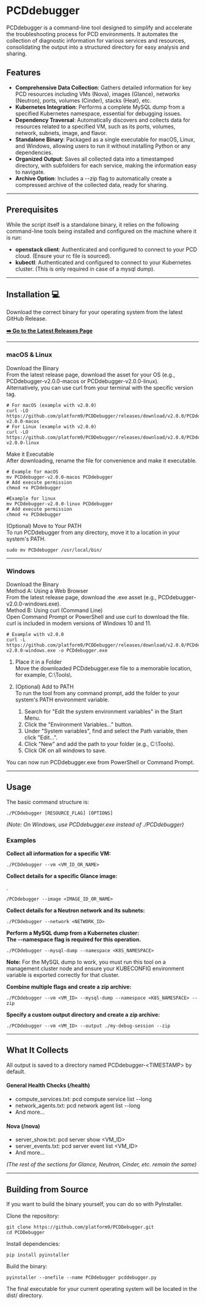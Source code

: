 

# **PCDdebugger**

PCDdebugger is a command-line tool designed to simplify and accelerate the troubleshooting process for PCD environments. It automates the collection of diagnostic information for various services and resources, consolidating the output into a structured directory for easy analysis and sharing.

## **Features**

* **Comprehensive Data Collection**: Gathers detailed information for key PCD resources including VMs (Nova), images (Glance), networks (Neutron), ports, volumes (Cinder), stacks (Heat), etc.  
* **Kubernetes Integration**: Performs a complete MySQL dump from a specified Kubernetes namespace, essential for debugging issues.  
* **Dependency Traversal**: Automatically discovers and collects data for resources related to a specified VM, such as its ports, volumes, network, subnets, image, and flavor.  
* **Standalone Binary**: Packaged as a single executable for macOS, Linux, and Windows, allowing users to run it without installing Python or any dependencies.  
* **Organized Output**: Saves all collected data into a timestamped directory, with subfolders for each service, making the information easy to navigate.  
* **Archive Option**: Includes a \--zip flag to automatically create a compressed archive of the collected data, ready for sharing.

---

## **Prerequisites**

While the script itself is a standalone binary, it relies on the following command-line tools being installed and configured on the machine where it is run:

* **openstack client**: Authenticated and configured to connect to your PCD cloud. (Ensure your rc file is sourced).  
* **kubectl**: Authenticated and configured to connect to your Kubernetes cluster. (This is only required in case of a mysql dump).  

---

## **Installation 💻**

Download the correct binary for your operating system from the latest GitHub Release.

[**➡️ Go to the Latest Releases Page**](https://github.com/platform9/PCDDebugger/releases/latest)

---

### **macOS & Linux**

Download the Binary  
From the latest release page, download the asset for your OS (e.g., PCDdebugger-v2.0.0-macos or PCDdebugger-v2.0.0-linux).  
Alternatively, you can use curl from your terminal with the specific version tag.

```
# For macOS (example with v2.0.0)
curl -LO https://github.com/platform9/PCDDebugger/releases/download/v2.0.0/PCDdebugger-v2.0.0-macos
# For Linux (example with v2.0.0)
curl -LO https://github.com/platform9/PCDDebugger/releases/download/v2.0.0/PCDdebugger-v2.0.0-linux
```

Make it Executable  
After downloading, rename the file for convenience and make it executable.

```
# Example for macOS
mv PCDdebugger-v2.0.0-macos PCDdebugger
# Add execute permission
chmod +x PCDdebugger

#Example for linux
mv PCDdebugger-v2.0.0-linux PCDdebugger
# Add execute permission
chmod +x PCDdebugger
```

(Optional) Move to Your PATH  
To run PCDdebugger from any directory, move it to a location in your system's PATH.

```
sudo mv PCDdebugger /usr/local/bin/
```

---

### **Windows**

Download the Binary  
Method A: Using a Web Browser  
From the latest release page, download the .exe asset (e.g., PCDdebugger-v2.0.0-windows.exe).  
Method B: Using curl (Command Line)  
Open Command Prompt or PowerShell and use curl to download the file. curl is included in modern versions of Windows 10 and 11\.

```
# Example with v2.0.0
curl -L https://github.com/platform9/PCDDebugger/releases/download/v2.0.0/PCDdebugger-v2.0.0-windows.exe -o PCDdebugger.exe
```

1. Place it in a Folder  
   Move the downloaded PCDdebugger.exe file to a memorable location, for example, C:\\Tools\\.

2. (Optional) Add to PATH  
   To run the tool from any command prompt, add the folder to your system's PATH environment variable.  
   1. Search for "Edit the system environment variables" in the Start Menu.  
   2. Click the "Environment Variables..." button.  
   3. Under "System variables", find and select the Path variable, then click "Edit...".  
   4. Click "New" and add the path to your folder (e.g., C:\\Tools).  
   5. Click OK on all windows to save.

You can now run PCDdebugger.exe from PowerShell or Command Prompt.

---

## **Usage**

The basic command structure is:

```
./PCDdebugger [RESOURCE_FLAG] [OPTIONS]
```

*(Note: On Windows, use PCDdebugger.exe instead of ./PCDdebugger)*

### **Examples**

**Collect all information for a specific VM:**

```
./PCDdebugger --vm <VM_ID_OR_NAME>
```

**Collect details for a specific Glance image:**

.

```
/PCDdebugger --image <IMAGE_ID_OR_NAME>
```

**Collect details for a Neutron network and its subnets:**

```
./PCDdebugger --network <NETWORK_ID>
```

**Perform a MySQL dump from a Kubernetes cluster:**  
**The \--namespace flag is required for this operation.**

```
./PCDdebugger --mysql-dump --namespace <K8S_NAMESPACE>
```

**Note:** For the MySQL dump to work, you must run this tool on a management cluster node and ensure your KUBECONFIG environment variable is exported correctly for that cluster.

**Combine multiple flags and create a zip archive:**

```
./PCDdebugger --vm <VM_ID> --mysql-dump --namespace <K8S_NAMESPACE> --zip
```

**Specify a custom output directory and create a zip archive:**

```
./PCDdebugger --vm <VM_ID> --output ./my-debug-session --zip
```

---

## 

## **What It Collects**

All output is saved to a directory named PCDdebugger-\<TIMESTAMP\> by default.

#### **General Health Checks (/health)**

* compute\_services.txt: pcd compute service list \--long  
* network\_agents.txt: pcd network agent list \--long  
* And more...

#### **Nova (/nova)**

* server\_show.txt: pcd server show \<VM\_ID\>  
* server\_events.txt: pcd server event list \<VM\_ID\>  
* And more...

*(The rest of the sections for Glance, Neutron, Cinder, etc. remain the same)*

---

## **Building from Source**

If you want to build the binary yourself, you can do so with PyInstaller.

Clone the repository:

```
git clone https://github.com/platform9/PCDDebugger.git
cd PCDDebugger
```

Install dependencies:

```
pip install pyinstaller
```

Build the binary:

```
pyinstaller --onefile --name PCDdebugger pcddebugger.py
```

The final executable for your current operating system will be located in the dist/ directory.
